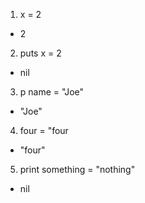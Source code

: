 1. x = 2

- 2

2. puts x = 2

- nil

3. p name = "Joe"

- "Joe"

4. four = "four

- "four"

5. print something = "nothing"

- nil
